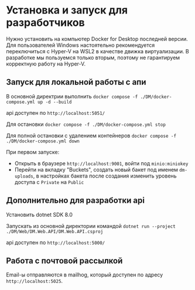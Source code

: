 # Установка и запуск для разработчиков
Нужно установить на компьютер Docker for Desktop последней версии. Для пользователей Windows настоятельно рекомендуется переключиться с Hyper-V на WSL2 в качестве движка виртуализации. В разработке мы пользуемся только вторым, поэтому не гарантируем корректную работу на Hyper-V.


## Запуск для локальной работы с апи
В основной директрии выполнить `docker compose -f ./DM/docker-compose.yml up -d --build`

api доступен по `http://localhost:5051/`

Для остановки `docker compose -f ./DM/docker-compose.yml stop`

Для полной остановки с удалением контейнеров `docker compose -f ./DM/docker-compose.yml down`

При первом запуске:
- Открыть в браузере `http://localhost:9001`, войти под `minio:miniokey`
- Перейти на вкладку "Buckets", создать новый бакет под именем `dm-uploads`, в настройках бакета после создания изменить уровень доступа с `Private` на `Public`


## Дополнительно для разработки api 
Установить dotnet SDK 8.0

Запускать из основной директории командой `dotnet run --project ./DM/Web/DM.Web.API/DM.Web.API.csproj`

api доступен по `http://localhost:5000/`


## Работа с почтовой рассылкой

Email-ы отправляются в mailhog, который доступен по адресу `http://localhost:5025`.
